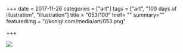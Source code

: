 +++
date = 2017-11-26
categories = ["art"]
tags = ["art", "100 days of illustration", "illustration"]
title = "053/100"
href= ""
summary=""
featuredimg = "//konigi.com/media/art/053.png"

+++

<img src="//konigi.com/media/art/053.png" />
